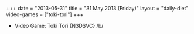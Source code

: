 +++
date = "2013-05-31"
title = "31 May 2013 (Friday)"
layout = "daily-diet"
video-games = ["toki-tori"]
+++


* Video Game: Toki Tori {N3DSVC} /b/